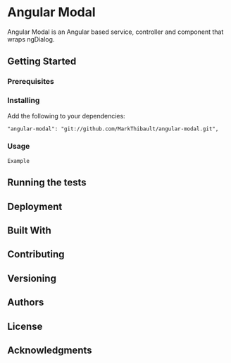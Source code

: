# Angular Modal

Angular Modal is an Angular based service, controller and component that wraps ngDialog.

## Getting Started

### Prerequisites

### Installing

Add the following to your dependencies:
```
"angular-modal": "git://github.com/MarkThibault/angular-modal.git",
```

### Usage

```
Example
```

## Running the tests


## Deployment



## Built With


## Contributing

## Versioning

## Authors

## License

## Acknowledgments
